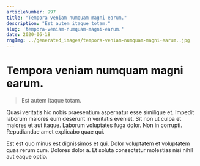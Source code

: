 ```yaml
---
articleNumber: 997
title: "Tempora veniam numquam magni earum."
description: "Est autem itaque totam."
slug: 'tempora-veniam-numquam-magni-earum.'
date: 2020-06-18
rngImg: ../generated_images/tempora-veniam-numquam-magni-earum..jpg
---
```


# Tempora veniam numquam magni earum.

> Est autem itaque totam.

Quasi veritatis hic nobis praesentium aspernatur esse similique et. Impedit laborum maiores eum deserunt in veritatis eveniet. Sit non ut culpa et maiores et aut itaque. Laborum voluptates fuga dolor. Non in corrupti. Repudiandae amet explicabo quae qui.
 Est est quo minus est dignissimos et qui. Dolor voluptatem et voluptatem quas rerum cum. Dolores dolor a. Et soluta consectetur molestias nisi nihil aut eaque optio.
